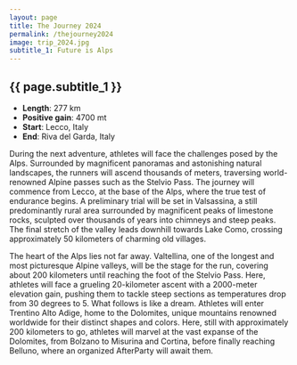 ```yaml
---
layout: page
title: The Journey 2024
permalink: /thejourney2024
image: trip_2024.jpg
subtitle_1: Future is Alps
---
```


<h2>
{{ page.subtitle_1 }}
</h2>

<ul>
    <li> <b>Length</b>: 277 km</li>
    <li> <b>Positive gain</b>: 4700 mt</li>
    <li> <b>Start</b>: Lecco, Italy</li>
    <li> <b>End</b>: Riva del Garda, Italy</li>
</ul>

During the next adventure, athletes will face the challenges posed by the Alps. Surrounded by magnificent panoramas and astonishing natural landscapes, the runners will ascend thousands of meters, traversing world-renowned Alpine passes such as the Stelvio Pass. The journey will commence from Lecco, at the base of the Alps, where the true test of endurance begins. A preliminary trial will be set in Valsassina, a still predominantly rural area surrounded by magnificent peaks of limestone rocks, sculpted over thousands of years into chimneys and steep peaks. The final stretch of the valley leads downhill towards Lake Como, crossing approximately 50 kilometers of charming old villages.

The heart of the Alps lies not far away. Valtellina, one of the longest and most picturesque Alpine valleys, will be the stage for the run, covering about 200 kilometers until reaching the foot of the Stelvio Pass. Here, athletes will face a grueling 20-kilometer ascent with a 2000-meter elevation gain, pushing them to tackle steep sections as temperatures drop from 30 degrees to 5. What follows is like a dream. Athletes will enter Trentino Alto Adige, home to the Dolomites, unique mountains renowned worldwide for their distinct shapes and colors. Here, still with approximately 200 kilometers to go, athletes will marvel at the vast expanse of the Dolomites, from Bolzano to Misurina and Cortina, before finally reaching Belluno, where an organized AfterParty will await them.

